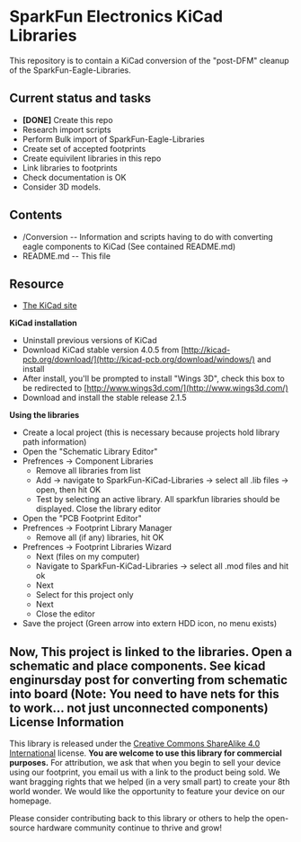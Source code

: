 SparkFun Electronics KiCad Libraries
====================================

This repository is to contain a KiCad conversion of the "post-DFM" cleanup of the SparkFun-Eagle-Libraries.

Current status and tasks
----------------

* **[DONE]** Create this repo
* Research import scripts
* Perform Bulk import of SparkFun-Eagle-Libraries
* Create set of accepted footprints
* Create equivilent libraries in this repo
* Link libraries to footprints
* Check documentation is OK
* Consider 3D models.

Contents
-------------------

* /Conversion -- Information and scripts having to do with converting eagle components to KiCad (See contained README.md)
* README.md -- This file

Resource
----------------

* [The KiCad site](http://kicad-pcb.org/)

**KiCad installation**

* Uninstall previous versions of KiCad
* Download KiCad stable version 4.0.5 from [http://kicad-pcb.org/download/](http://kicad-pcb.org/download/windows/) and install
* After install, you'll be prompted to install "Wings 3D", check this box to be redirected to [http://www.wings3d.com/](http://www.wings3d.com/)
* Download and install the stable release 2.1.5

**Using the libraries**

* Create a local project (this is necessary because projects hold library path information)
* Open the "Schematic Library Editor"
* Prefrences -> Component Libraries
  * Remove all libraries from list
  * Add -> navigate to SparkFun-KiCad-Libraries -> select all .lib files -> open, then hit OK
  * Test by selecting an active library.  All sparkfun libraries should be displayed.  Close the library editor
* Open the "PCB Footprint Editor"
* Prefrences -> Footprint Library Manager
  * Remove all (if any) libraries, hit OK
* Prefrences -> Footprint Libraries Wizard
  * Next (files on my computer)
  * Navigate to SparkFun-KiCad-Libraries -> select all .mod files and hit ok
  * Next
  * Select for this project only
  * Next
  * Close the editor
* Save the project (Green arrow into extern HDD icon, no menu exists)

Now, This project is linked to the libraries.  Open a schematic and place components.  See kicad enginursday post for converting from schematic into board (Note: You need to have nets for this to work... not just unconnected components)
License Information
-------------------

This library is released under the [Creative Commons ShareAlike 4.0 International](https://creativecommons.org/licenses/by-sa/4.0/) license. 
**You are welcome to use this library for commercial purposes.**
For attribution, we ask that when you begin to sell your device using our footprint, you email us with a link to the product being sold. 
We want bragging rights that we helped (in a very small part) to create your 8th world wonder. 
We would like the opportunity to feature your device on our homepage.

Please consider contributing back to this library or others to help the open-source hardware community continue to thrive and grow! 
